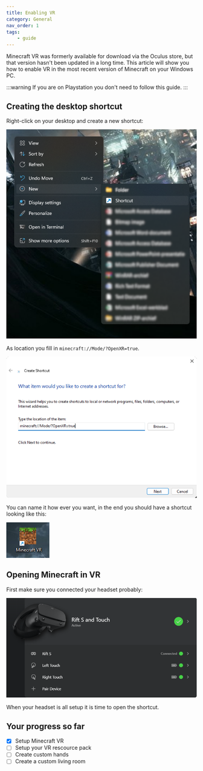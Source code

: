 ```yaml
---
title: Enabling VR
category: General
nav_order: 1
tags:
    - guide
---
```


Minecraft VR was formerly available for download via the Oculus store, but that version hasn't been updated in a long time. This article will show you how to enable VR in the most recent version of Minecraft on your Windows PC.

:::warning
If you are on Playstation you don't need to follow this guide.
:::

## Creating the desktop shortcut

Right-click on your desktop and create a new shortcut:

![](/assets/images/VR/install/vr_desktop.png)

As location you fill in `minecraft://Mode/?OpenXR=true`.

![](/assets/images/VR/install/vr_shortcut_path.png)

You can name it how ever you want, in the end you should have a shortcut looking like this:

![](/assets/images/VR/install/vr_shortcut_icon.png)

## Opening Minecraft in VR

First make sure you connected your headset probably:

![](/assets/images/VR/install/vr_headset.png)

When your headset is all setup it is time to open the shortcut.

## Your progress so far

<Checklist>

-   [x] Setup Minecraft VR
-   [ ] Setup your VR rescource pack
-   [ ] Create custom hands
-   [ ] Create a custom living room

</Checklist>
